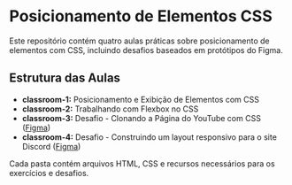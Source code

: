 # Posicionamento de Elementos CSS

Este repositório contém quatro aulas práticas sobre posicionamento de elementos com CSS, incluindo desafios baseados em protótipos do Figma.

## Estrutura das Aulas

- **classroom-1:** Posicionamento e Exibição de Elementos com CSS
- **classroom-2:** Trabalhando com Flexbox no CSS
- **classroom-3:** Desafio - Clonando a Página do YouTube com CSS ([Figma](https://www.figma.com/file/lrRWUZPKnqMDZrSDJmZxUS/Desafio-de-Flexbox---DIO?node-id=0%3A1))
- **classroom-4:** Desafio - Construindo um layout responsivo para o site Discord ([Figma](https://www.figma.com/file/NRBYrG5d4DSzObv7dpTqoM/Desafio-Responsividade---DIO))

Cada pasta contém arquivos HTML, CSS e recursos necessários para os exercícios e desafios.
